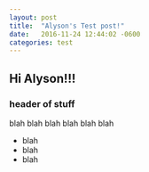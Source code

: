 ```yaml
---
layout: post
title:  "Alyson's Test post!"
date:   2016-11-24 12:44:02 -0600
categories: test
---
```


Hi Alyson!!!
------------

### header of stuff


blah blah blah blah blah blah

* blah
* blah
* blah